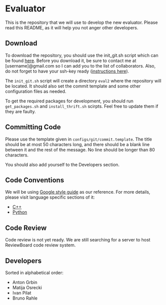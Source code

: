 Evaluator
=========

This is the repository that we will use to develop the new evaluator.
Please read this README, as it will help you not anger other developers.


Download
--------

To download the repository, you should use the init_git.sh script which can be
found [here](https://github.com/brahle/eval2/tree/master/scripts/init_git.sh).
Before you download it, be sure to contact me at [username]@gmail.com so I can
add you to the list of collaborators. Also, do not forget to have your ssh-key
ready ([instructions here](http://help.github.com/linux-key-setup/)).

The `init_git.sh` script will create a directory `eval2` where the repository
will be located. It should also set the commit template and some other
configuration files as needed.

To get the required packages for development, you should run `get_packages.sh`
and `install_thrift.sh` scirpts. Feel free to update them if they are faulty.


Committing Code
---------------

Please use the template given in `configs/git/commit.template`. The title
should be at most 50 characters long, and there should be a blank line between
it and the rest of the message. No line should be longer than 80 characters.

You should also add yourself to the Developers section. 


Code Conventions
----------------

We will be using
[Google style guide](http://code.google.com/p/google-styleguide/) as our
reference. For more details, please visit language specific sections of it:

* [C++](http://google-styleguide.googlecode.com/svn/trunk/cppguide.xml)
* [Python](http://google-styleguide.googlecode.com/svn/trunk/pyguide.html)


Code Review
-----------

Code review is not yet ready. We are still searching for a server to host
ReviewBoard code review system.


Developers
----------

Sorted in alphabetical order:

* Anton Grbin
* Matija Osrecki
* Ivan Pilat
* Bruno Rahle

